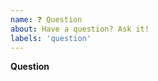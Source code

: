 ```yaml
---
name: ❓ Question
about: Have a question? Ask it!
labels: 'question'
---
```


**Question**

<!-- Provide any details to help others better understand your question.  -->